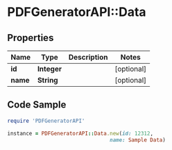 # PDFGeneratorAPI::Data

## Properties

Name | Type | Description | Notes
------------ | ------------- | ------------- | -------------
**id** | **Integer** |  | [optional] 
**name** | **String** |  | [optional] 

## Code Sample

```ruby
require 'PDFGeneratorAPI'

instance = PDFGeneratorAPI::Data.new(id: 12312,
                                 name: Sample Data)
```


